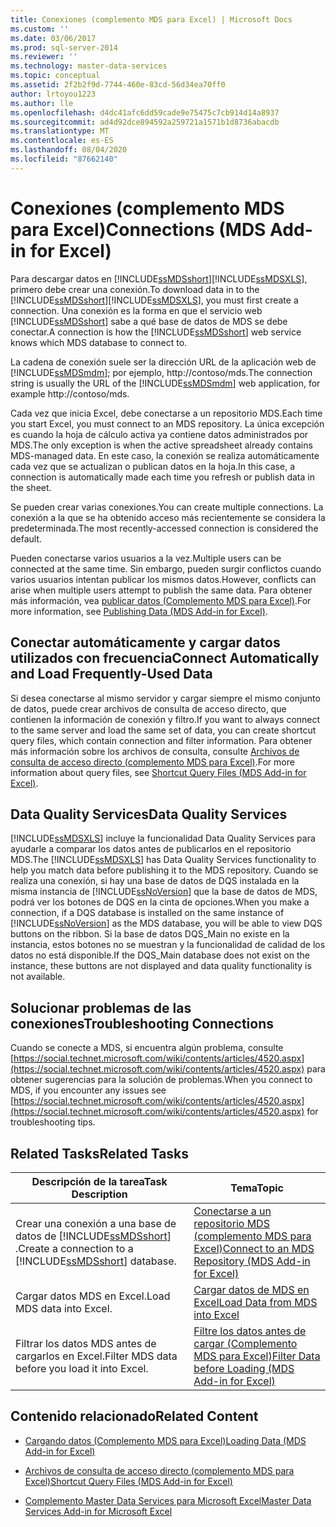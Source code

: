 ```yaml
---
title: Conexiones (complemento MDS para Excel) | Microsoft Docs
ms.custom: ''
ms.date: 03/06/2017
ms.prod: sql-server-2014
ms.reviewer: ''
ms.technology: master-data-services
ms.topic: conceptual
ms.assetid: 2f2b2f9d-7744-460e-83cd-56d34ea70ff0
author: lrtoyou1223
ms.author: lle
ms.openlocfilehash: d4dc41afc6dd59cade9e75475c7cb914d14a8937
ms.sourcegitcommit: ad4d92dce894592a259721a1571b1d8736abacdb
ms.translationtype: MT
ms.contentlocale: es-ES
ms.lasthandoff: 08/04/2020
ms.locfileid: "87662140"
---
```

# <a name="connections-mds-add-in-for-excel"></a><span data-ttu-id="24108-102">Conexiones (complemento MDS para Excel)</span><span class="sxs-lookup"><span data-stu-id="24108-102">Connections (MDS Add-in for Excel)</span></span>
  <span data-ttu-id="24108-103">Para descargar datos en [!INCLUDE[ssMDSshort](../../includes/ssmdsshort-md.md)][!INCLUDE[ssMDSXLS](../../includes/ssmdsxls-md.md)], primero debe crear una conexión.</span><span class="sxs-lookup"><span data-stu-id="24108-103">To download data in to the [!INCLUDE[ssMDSshort](../../includes/ssmdsshort-md.md)][!INCLUDE[ssMDSXLS](../../includes/ssmdsxls-md.md)], you must first create a connection.</span></span> <span data-ttu-id="24108-104">Una conexión es la forma en que el servicio web [!INCLUDE[ssMDSshort](../../includes/ssmdsshort-md.md)] sabe a qué base de datos de MDS se debe conectar.</span><span class="sxs-lookup"><span data-stu-id="24108-104">A connection is how the [!INCLUDE[ssMDSshort](../../includes/ssmdsshort-md.md)] web service knows which MDS database to connect to.</span></span>  
  
 <span data-ttu-id="24108-105">La cadena de conexión suele ser la dirección URL de la aplicación web de [!INCLUDE[ssMDSmdm](../../includes/ssmdsmdm-md.md)]; por ejemplo, http://contoso/mds.</span><span class="sxs-lookup"><span data-stu-id="24108-105">The connection string is usually the URL of the [!INCLUDE[ssMDSmdm](../../includes/ssmdsmdm-md.md)] web application, for example http://contoso/mds.</span></span>  
  
 <span data-ttu-id="24108-106">Cada vez que inicia Excel, debe conectarse a un repositorio MDS.</span><span class="sxs-lookup"><span data-stu-id="24108-106">Each time you start Excel, you must connect to an MDS repository.</span></span> <span data-ttu-id="24108-107">La única excepción es cuando la hoja de cálculo activa ya contiene datos administrados por MDS.</span><span class="sxs-lookup"><span data-stu-id="24108-107">The only exception is when the active spreadsheet already contains MDS-managed data.</span></span> <span data-ttu-id="24108-108">En este caso, la conexión se realiza automáticamente cada vez que se actualizan o publican datos en la hoja.</span><span class="sxs-lookup"><span data-stu-id="24108-108">In this case, a connection is automatically made each time you refresh or publish data in the sheet.</span></span>  
  
 <span data-ttu-id="24108-109">Se pueden crear varias conexiones.</span><span class="sxs-lookup"><span data-stu-id="24108-109">You can create multiple connections.</span></span> <span data-ttu-id="24108-110">La conexión a la que se ha obtenido acceso más recientemente se considera la predeterminada.</span><span class="sxs-lookup"><span data-stu-id="24108-110">The most recently-accessed connection is considered the default.</span></span>  
  
 <span data-ttu-id="24108-111">Pueden conectarse varios usuarios a la vez.</span><span class="sxs-lookup"><span data-stu-id="24108-111">Multiple users can be connected at the same time.</span></span> <span data-ttu-id="24108-112">Sin embargo, pueden surgir conflictos cuando varios usuarios intentan publicar los mismos datos.</span><span class="sxs-lookup"><span data-stu-id="24108-112">However, conflicts can arise when multiple users attempt to publish the same data.</span></span> <span data-ttu-id="24108-113">Para obtener más información, vea [publicar datos &#40;Complemento MDS para Excel&#41;](overview-importing-data-from-excel-mds-add-in-for-excel.md).</span><span class="sxs-lookup"><span data-stu-id="24108-113">For more information, see [Publishing Data &#40;MDS Add-in for Excel&#41;](overview-importing-data-from-excel-mds-add-in-for-excel.md).</span></span>  
  
## <a name="connect-automatically-and-load-frequently-used-data"></a><span data-ttu-id="24108-114">Conectar automáticamente y cargar datos utilizados con frecuencia</span><span class="sxs-lookup"><span data-stu-id="24108-114">Connect Automatically and Load Frequently-Used Data</span></span>  
 <span data-ttu-id="24108-115">Si desea conectarse al mismo servidor y cargar siempre el mismo conjunto de datos, puede crear archivos de consulta de acceso directo, que contienen la información de conexión y filtro.</span><span class="sxs-lookup"><span data-stu-id="24108-115">If you want to always connect to the same server and load the same set of data, you can create shortcut query files, which contain connection and filter information.</span></span> <span data-ttu-id="24108-116">Para obtener más información sobre los archivos de consulta, consulte [Archivos de consulta de acceso directo &#40;complemento MDS para Excel&#41;](shortcut-query-files-mds-add-in-for-excel.md).</span><span class="sxs-lookup"><span data-stu-id="24108-116">For more information about query files, see [Shortcut Query Files &#40;MDS Add-in for Excel&#41;](shortcut-query-files-mds-add-in-for-excel.md).</span></span>  
  
## <a name="data-quality-services"></a><span data-ttu-id="24108-117">Data Quality Services</span><span class="sxs-lookup"><span data-stu-id="24108-117">Data Quality Services</span></span>  
 <span data-ttu-id="24108-118">[!INCLUDE[ssMDSXLS](../../includes/ssmdsxls-md.md)] incluye la funcionalidad Data Quality Services para ayudarle a comparar los datos antes de publicarlos en el repositorio MDS.</span><span class="sxs-lookup"><span data-stu-id="24108-118">The [!INCLUDE[ssMDSXLS](../../includes/ssmdsxls-md.md)] has Data Quality Services functionality to help you match data before publishing it to the MDS repository.</span></span> <span data-ttu-id="24108-119">Cuando se realiza una conexión, si hay una base de datos de DQS instalada en la misma instancia de [!INCLUDE[ssNoVersion](../../includes/ssnoversion-md.md)] que la base de datos de MDS, podrá ver los botones de DQS en la cinta de opciones.</span><span class="sxs-lookup"><span data-stu-id="24108-119">When you make a connection, if a DQS database is installed on the same instance of [!INCLUDE[ssNoVersion](../../includes/ssnoversion-md.md)] as the MDS database, you will be able to view DQS buttons on the ribbon.</span></span> <span data-ttu-id="24108-120">Si la base de datos DQS_Main no existe en la instancia, estos botones no se muestran y la funcionalidad de calidad de los datos no está disponible.</span><span class="sxs-lookup"><span data-stu-id="24108-120">If the DQS_Main database does not exist on the instance, these buttons are not displayed and data quality functionality is not available.</span></span>  
  
## <a name="troubleshooting-connections"></a><span data-ttu-id="24108-121">Solucionar problemas de las conexiones</span><span class="sxs-lookup"><span data-stu-id="24108-121">Troubleshooting Connections</span></span>  
 <span data-ttu-id="24108-122">Cuando se conecte a MDS, si encuentra algún problema, consulte [https://social.technet.microsoft.com/wiki/contents/articles/4520.aspx](https://social.technet.microsoft.com/wiki/contents/articles/4520.aspx) para obtener sugerencias para la solución de problemas.</span><span class="sxs-lookup"><span data-stu-id="24108-122">When you connect to MDS, if you encounter any issues see [https://social.technet.microsoft.com/wiki/contents/articles/4520.aspx](https://social.technet.microsoft.com/wiki/contents/articles/4520.aspx) for troubleshooting tips.</span></span>  
  
## <a name="related-tasks"></a><span data-ttu-id="24108-123">Related Tasks</span><span class="sxs-lookup"><span data-stu-id="24108-123">Related Tasks</span></span>  
  
|<span data-ttu-id="24108-124">Descripción de la tarea</span><span class="sxs-lookup"><span data-stu-id="24108-124">Task Description</span></span>|<span data-ttu-id="24108-125">Tema</span><span class="sxs-lookup"><span data-stu-id="24108-125">Topic</span></span>|  
|----------------------|-----------|  
|<span data-ttu-id="24108-126">Crear una conexión a una base de datos de [!INCLUDE[ssMDSshort](../../includes/ssmdsshort-md.md)] .</span><span class="sxs-lookup"><span data-stu-id="24108-126">Create a connection to a [!INCLUDE[ssMDSshort](../../includes/ssmdsshort-md.md)] database.</span></span>|[<span data-ttu-id="24108-127">Conectarse a un repositorio MDS &#40;complemento MDS para Excel&#41;</span><span class="sxs-lookup"><span data-stu-id="24108-127">Connect to an MDS Repository &#40;MDS Add-in for Excel&#41;</span></span>](connect-to-an-mds-repository-mds-add-in-for-excel.md)|  
|<span data-ttu-id="24108-128">Cargar datos MDS en Excel.</span><span class="sxs-lookup"><span data-stu-id="24108-128">Load MDS data into Excel.</span></span>|[<span data-ttu-id="24108-129">Cargar datos de MDS en Excel</span><span class="sxs-lookup"><span data-stu-id="24108-129">Load Data from MDS into Excel</span></span>](export-data-to-excel-from-master-data-services.md)|  
|<span data-ttu-id="24108-130">Filtrar los datos MDS antes de cargarlos en Excel.</span><span class="sxs-lookup"><span data-stu-id="24108-130">Filter MDS data before you load it into Excel.</span></span>|[<span data-ttu-id="24108-131">Filtre los datos antes de cargar &#40;Complemento MDS para Excel&#41;</span><span class="sxs-lookup"><span data-stu-id="24108-131">Filter Data before Loading &#40;MDS Add-in for Excel&#41;</span></span>](filter-data-before-exporting-mds-add-in-for-excel.md)|  
  
## <a name="related-content"></a><span data-ttu-id="24108-132">Contenido relacionado</span><span class="sxs-lookup"><span data-stu-id="24108-132">Related Content</span></span>  
  
-   [<span data-ttu-id="24108-133">Cargando datos &#40;Complemento MDS para Excel&#41;</span><span class="sxs-lookup"><span data-stu-id="24108-133">Loading Data &#40;MDS Add-in for Excel&#41;</span></span>](overview-exporting-data-to-excel-mds-add-in-for-excel.md)  
  
-   [<span data-ttu-id="24108-134">Archivos de consulta de acceso directo &#40;complemento MDS para Excel&#41;</span><span class="sxs-lookup"><span data-stu-id="24108-134">Shortcut Query Files &#40;MDS Add-in for Excel&#41;</span></span>](shortcut-query-files-mds-add-in-for-excel.md)  
  
-   [<span data-ttu-id="24108-135">Complemento Master Data Services para Microsoft Excel</span><span class="sxs-lookup"><span data-stu-id="24108-135">Master Data Services Add-in for Microsoft Excel</span></span>](master-data-services-add-in-for-microsoft-excel.md)  
  
  
